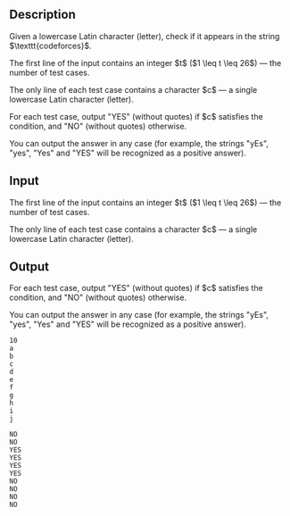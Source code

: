 ## Description

<div><p>Given a lowercase Latin character (letter), check if it appears in the string $\texttt{codeforces}$.</p></div><div class="input-specification"><p>The first line of the input contains an integer $t$ ($1 \leq t \leq 26$)&nbsp;— the number of test cases.</p><p>The only line of each test case contains a character $c$&nbsp;— a single lowercase Latin character (letter).</p></div><div class="output-specification"><p>For each test case, output "<span class="tex-font-style-tt">YES</span>" (without quotes) if $c$ satisfies the condition, and "<span class="tex-font-style-tt">NO</span>" (without quotes) otherwise.</p><p>You can output the answer in any case (for example, the strings "<span class="tex-font-style-tt">yEs</span>", "<span class="tex-font-style-tt">yes</span>", "<span class="tex-font-style-tt">Yes</span>" and "<span class="tex-font-style-tt">YES</span>" will be recognized as a positive answer).</p></div>

## Input

<p>The first line of the input contains an integer $t$ ($1 \leq t \leq 26$)&nbsp;— the number of test cases.</p><p>The only line of each test case contains a character $c$&nbsp;— a single lowercase Latin character (letter).</p>

## Output

<p>For each test case, output "<span class="tex-font-style-tt">YES</span>" (without quotes) if $c$ satisfies the condition, and "<span class="tex-font-style-tt">NO</span>" (without quotes) otherwise.</p><p>You can output the answer in any case (for example, the strings "<span class="tex-font-style-tt">yEs</span>", "<span class="tex-font-style-tt">yes</span>", "<span class="tex-font-style-tt">Yes</span>" and "<span class="tex-font-style-tt">YES</span>" will be recognized as a positive answer).</p>





```input1|2,4,6,8,10
10
a
b
c
d
e
f
g
h
i
j
```




```output1
NO
NO
YES
YES
YES
YES
NO
NO
NO
NO
```


